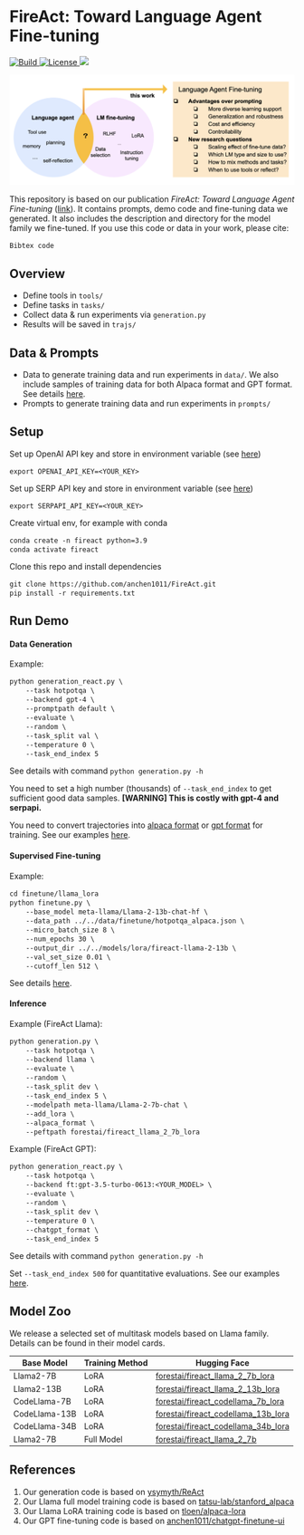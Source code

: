 # FireAct: Toward Language Agent Fine-tuning

<p>
    <a href="https://www.python.org/">
        <img alt="Build" src="https://img.shields.io/badge/Python-3.7+-1f425f.svg?color=purple">
    </a>
    <a href="https://copyright.princeton.edu/policy">
        <img alt="License" src="https://img.shields.io/badge/License-MIT-blue">
    </a>
    <a href="https://zenodo.org/badge/latestdoi/642099326">
        <img src="https://zenodo.org/badge/642099326.svg">
    </a>
</p>

![teaser](teaser.png)


This repository is based on our publication *FireAct: Toward Language Agent Fine-tuning* ([link](https://fireact-agent.github.io)). It contains prompts, demo code and fine-tuning data we generated. It also includes the description and directory for the model family we fine-tuned. If you use this code or data in your work, please cite:

```
Bibtex code
```

## Overview
- Define tools in `tools/`
- Define tasks in `tasks/`
- Collect data & run experiments via `generation.py` 
- Results will be saved in `trajs/`


## Data & Prompts
- Data to generate training data and run experiments in `data/`. We also include samples of training data for both Alpaca format and GPT format. See details [here](https://github.com/anchen1011/FireAct/tree/main/data).
- Prompts to generate training data and run experiments in `prompts/`

## Setup

Set up OpenAI API key and store in environment variable  (see [here](https://help.openai.com/en/articles/5112595-best-practices-for-api-key-safety))

```
export OPENAI_API_KEY=<YOUR_KEY>
```
 
Set up SERP API key and store in environment variable (see [here](https://serpapi.com))

```
export SERPAPI_API_KEY=<YOUR_KEY>
```

Create virtual env, for example with conda

```
conda create -n fireact python=3.9
conda activate fireact
```

Clone this repo and install dependencies

```
git clone https://github.com/anchen1011/FireAct.git
pip install -r requirements.txt
```

## Run Demo

#### Data Generation

Example:

```
python generation_react.py \
    --task hotpotqa \
    --backend gpt-4 \
    --promptpath default \
    --evaluate \
    --random \
    --task_split val \
    --temperature 0 \
    --task_end_index 5
```

See details with command `python generation.py -h`

You need to set a high number (thousands) of `--task_end_index` to get sufficient good data samples. **[WARNING] This is costly with gpt-4 and serpapi.**

You need to convert trajectories into [alpaca format](https://github.com/tatsu-lab/stanford_alpaca#data-release) or [gpt format](https://platform.openai.com/docs/guides/fine-tuning/preparing-your-dataset) for training. See our examples [here](https://github.com/anchen1011/FireAct/tree/main/data/finetune).

#### Supervised Fine-tuning

Example:

```
cd finetune/llama_lora
python finetune.py \
    --base_model meta-llama/Llama-2-13b-chat-hf \
    --data_path ../../data/finetune/hotpotqa_alpaca.json \
    --micro_batch_size 8 \
    --num_epochs 30 \
    --output_dir ../../models/lora/fireact-llama-2-13b \
    --val_set_size 0.01 \
    --cutoff_len 512 \
```

See details [here](https://github.com/anchen1011/FireAct/tree/main/finetune).

#### Inference

Example (FireAct Llama):

```
python generation.py \
    --task hotpotqa \
    --backend llama \
    --evaluate \
    --random \
    --task_split dev \
    --task_end_index 5 \
    --modelpath meta-llama/Llama-2-7b-chat \
    --add_lora \
    --alpaca_format \
    --peftpath forestai/fireact_llama_2_7b_lora 
```

Example (FireAct GPT):

```
python generation_react.py \
    --task hotpotqa \
    --backend ft:gpt-3.5-turbo-0613:<YOUR_MODEL> \
    --evaluate \
    --random \
    --task_split dev \
    --temperature 0 \
    --chatgpt_format \
    --task_end_index 5
```

See details with command `python generation.py -h`

Set `--task_end_index 500` for quantitative evaluations. See our examples [here](https://github.com/anchen1011/FireAct/tree/main/trajs).

## Model Zoo

We release a selected set of multitask models based on Llama family. Details can be found in their model cards. 

| Base Model    | Training Method | Hugging Face                                               |
|---------------|-----------------|------------------------------------------------------------|
| Llama2-7B     | LoRA            | [forestai/fireact\_llama\_2\_7b\_lora](https://huggingface.co/forestai/fireact_llama_2_7b_lora)    |
| Llama2-13B    | LoRA            | [forestai/fireact\_llama\_2\_13b\_lora](https://huggingface.co/forestai/fireact_llama_2_13b_lora)   |
| CodeLlama-7B  | LoRA            | [forestai/fireact\_codellama\_7b\_lora](https://huggingface.co/forestai/fireact\_codellama\_7b\_lora)  |
| CodeLlama-13B | LoRA            | [forestai/fireact\_codellama\_13b\_lora](https://huggingface.co/forestai/fireact\_codellama\_13b\_lora) |
| CodeLlama-34B | LoRA            | [forestai/fireact\_codellama\_34b\_lora](https://huggingface.co/forestai/fireact\_codellama\_34b\_lora) |
| Llama2-7B     | Full Model      | [forestai/fireact\_llama\_2\_7b](https://huggingface.co/forestai/fireact_llama_2_7b)         |



## References
1. Our generation code is based on [ysymyth/ReAct](https://github.com/ysymyth/ReAct)
2. Our Llama full model training code is based on [tatsu-lab/stanford_alpaca](https://github.com/tatsu-lab/stanford_alpaca)
3. Our Llama LoRA training code is based on [tloen/alpaca-lora](https://github.com/tloen/alpaca-lora)
4. Our GPT fine-tuning code is based on [anchen1011/chatgpt-finetune-ui](https://github.com/anchen1011/chatgpt-finetune-ui/)

